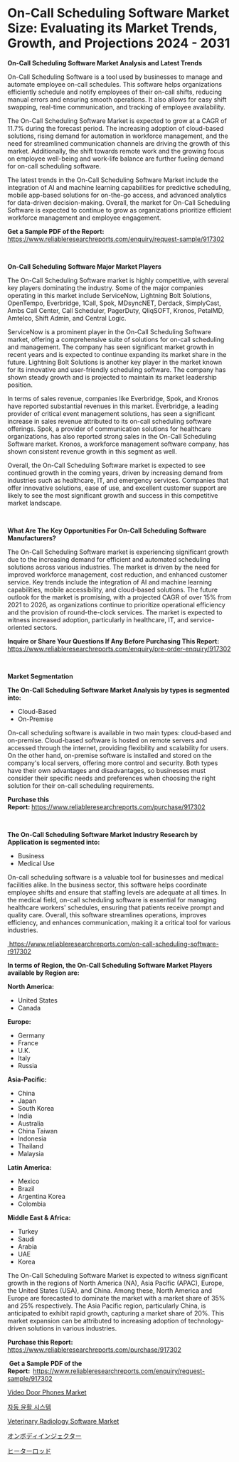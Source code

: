 <p><h1>On-Call Scheduling Software Market Size: Evaluating its Market Trends, Growth, and Projections 2024 - 2031</h1></p><p><strong>On-Call Scheduling Software Market Analysis and Latest Trends</strong></p>
<p><p>On-Call Scheduling Software is a tool used by businesses to manage and automate employee on-call schedules. This software helps organizations efficiently schedule and notify employees of their on-call shifts, reducing manual errors and ensuring smooth operations. It also allows for easy shift swapping, real-time communication, and tracking of employee availability.</p><p>The On-Call Scheduling Software Market is expected to grow at a CAGR of 11.7% during the forecast period. The increasing adoption of cloud-based solutions, rising demand for automation in workforce management, and the need for streamlined communication channels are driving the growth of this market. Additionally, the shift towards remote work and the growing focus on employee well-being and work-life balance are further fueling demand for on-call scheduling software.</p><p>The latest trends in the On-Call Scheduling Software Market include the integration of AI and machine learning capabilities for predictive scheduling, mobile app-based solutions for on-the-go access, and advanced analytics for data-driven decision-making. Overall, the market for On-Call Scheduling Software is expected to continue to grow as organizations prioritize efficient workforce management and employee engagement.</p></p>
<p><strong>Get a Sample PDF of the Report:&nbsp;</strong> <a href="https://www.reliableresearchreports.com/enquiry/request-sample/917302">https://www.reliableresearchreports.com/enquiry/request-sample/917302</a></p>
<p>&nbsp;</p>
<p><strong>On-Call Scheduling Software Major Market Players</strong></p>
<p><p>The On-Call Scheduling Software market is highly competitive, with several key players dominating the industry. Some of the major companies operating in this market include ServiceNow, Lightning Bolt Solutions, OpenTempo, Everbridge, 1Call, Spok, MDsyncNET, Derdack, SimplyCast, Ambs Call Center, Call Scheduler, PagerDuty, QliqSOFT, Kronos, PetalMD, Amtelco, Shift Admin, and Central Logic.</p><p>ServiceNow is a prominent player in the On-Call Scheduling Software market, offering a comprehensive suite of solutions for on-call scheduling and management. The company has seen significant market growth in recent years and is expected to continue expanding its market share in the future. Lightning Bolt Solutions is another key player in the market known for its innovative and user-friendly scheduling software. The company has shown steady growth and is projected to maintain its market leadership position.</p><p>In terms of sales revenue, companies like Everbridge, Spok, and Kronos have reported substantial revenues in this market. Everbridge, a leading provider of critical event management solutions, has seen a significant increase in sales revenue attributed to its on-call scheduling software offerings. Spok, a provider of communication solutions for healthcare organizations, has also reported strong sales in the On-Call Scheduling Software market. Kronos, a workforce management software company, has shown consistent revenue growth in this segment as well.</p><p>Overall, the On-Call Scheduling Software market is expected to see continued growth in the coming years, driven by increasing demand from industries such as healthcare, IT, and emergency services. Companies that offer innovative solutions, ease of use, and excellent customer support are likely to see the most significant growth and success in this competitive market landscape.</p></p>
<p>&nbsp;</p>
<p><strong>What Are The Key Opportunities For On-Call Scheduling Software Manufacturers?</strong></p>
<p><p>The On-Call Scheduling Software market is experiencing significant growth due to the increasing demand for efficient and automated scheduling solutions across various industries. The market is driven by the need for improved workforce management, cost reduction, and enhanced customer service. Key trends include the integration of AI and machine learning capabilities, mobile accessibility, and cloud-based solutions. The future outlook for the market is promising, with a projected CAGR of over 15% from 2021 to 2026, as organizations continue to prioritize operational efficiency and the provision of round-the-clock services. The market is expected to witness increased adoption, particularly in healthcare, IT, and service-oriented sectors.</p></p>
<p><strong>Inquire or Share Your Questions If Any Before Purchasing This Report:</strong> <a href="https://www.reliableresearchreports.com/enquiry/pre-order-enquiry/917302">https://www.reliableresearchreports.com/enquiry/pre-order-enquiry/917302</a></p>
<p>&nbsp;</p>
<p><strong>Market Segmentation</strong></p>
<p><strong>The On-Call Scheduling Software Market Analysis by types is segmented into:</strong></p>
<p><ul><li>Cloud-Based</li><li>On-Premise</li></ul></p>
<p><p>On-call scheduling software is available in two main types: cloud-based and on-premise. Cloud-based software is hosted on remote servers and accessed through the internet, providing flexibility and scalability for users. On the other hand, on-premise software is installed and stored on the company's local servers, offering more control and security. Both types have their own advantages and disadvantages, so businesses must consider their specific needs and preferences when choosing the right solution for their on-call scheduling requirements.</p></p>
<p><strong>Purchase this Report:&nbsp;</strong><a href="https://www.reliableresearchreports.com/purchase/917302">https://www.reliableresearchreports.com/purchase/917302</a></p>
<p>&nbsp;</p>
<p><strong>The On-Call Scheduling Software Market Industry Research by Application is segmented into:</strong></p>
<p><ul><li>Business</li><li>Medical Use</li></ul></p>
<p><p>On-call scheduling software is a valuable tool for businesses and medical facilities alike. In the business sector, this software helps coordinate employee shifts and ensure that staffing levels are adequate at all times. In the medical field, on-call scheduling software is essential for managing healthcare workers' schedules, ensuring that patients receive prompt and quality care. Overall, this software streamlines operations, improves efficiency, and enhances communication, making it a critical tool for various industries.</p></p>
<p><a href="https://www.reliableresearchreports.com/on-call-scheduling-software-r917302">&nbsp;https://www.reliableresearchreports.com/on-call-scheduling-software-r917302</a></p>
<p><strong>In terms of Region, the On-Call Scheduling Software Market Players available by Region are:</strong></p>
<p>
    <p> <strong> North America: </strong>
        <ul>
            <li>United States</li>
            <li>Canada</li>
        </ul>
        </p> 
    <p> <strong> Europe: </strong>
        <ul>
            <li>Germany</li>
            <li>France</li>
            <li>U.K.</li>
            <li>Italy</li>
            <li>Russia</li>
        </ul>
        </p> 
    <p> <strong> Asia-Pacific: </strong>
        <ul>
            <li>China</li>
            <li>Japan</li>
            <li>South Korea</li>
            <li>India</li>
            <li>Australia</li>
            <li>China Taiwan</li>
            <li>Indonesia</li>
            <li>Thailand</li>
            <li>Malaysia</li>
        </ul>
        </p> 
    <p> <strong> Latin America: </strong>
        <ul>
            <li>Mexico</li>
            <li>Brazil</li>
            <li>Argentina Korea</li>
            <li>Colombia</li>
        </ul>
        </p> 
    <p> <strong> Middle East & Africa: </strong>
        <ul>
            <li>Turkey</li>
            <li>Saudi</li>
            <li>Arabia</li>
            <li>UAE</li>
            <li>Korea</li>
        </ul>
    </p>
    </p>
<p><p>The On-Call Scheduling Software Market is expected to witness significant growth in the regions of North America (NA), Asia Pacific (APAC), Europe, the United States (USA), and China. Among these, North America and Europe are forecasted to dominate the market with a market share of 35% and 25% respectively. The Asia Pacific region, particularly China, is anticipated to exhibit rapid growth, capturing a market share of 20%. This market expansion can be attributed to increasing adoption of technology-driven solutions in various industries.</p></p>
<p><strong>Purchase this Report: </strong><a href="https://www.reliableresearchreports.com/purchase/917302">https://www.reliableresearchreports.com/purchase/917302</a></p>
<p>&nbsp;<strong>Get a Sample PDF of the Report:&nbsp;&nbsp;</strong><a href="https://www.reliableresearchreports.com/enquiry/request-sample/917302">https://www.reliableresearchreports.com/enquiry/request-sample/917302</a></p>
<p><strong></strong></p>
<p><p><a href="https://issuu.com/reportprime-2/docs/video-door-phones-market-size-2030.pptx">Video Door Phones Market</a></p><p><a href="https://github.com/WilburKihn5676/Market-Research-Report-List-1/blob/main/716569459949.md">자동 윤활 시스템</a></p><p><a href="https://www.linkedin.com/pulse/veterinary-radiology-software-market-research-report-its-history-ir8ac">Veterinary Radiology Software Market</a></p><p><a href="https://medium.com/@kaitlensen45645/%E3%83%9C%E3%83%87%E3%82%A3%E3%82%A4%E3%83%B3%E3%82%B8%E3%82%A7%E3%82%AF%E3%82%BF%E3%83%BC%E5%B8%82%E5%A0%B4-%E7%AB%B6%E4%BA%89%E5%88%86%E6%9E%90-%E5%B8%82%E5%A0%B4%E5%8B%95%E5%90%91-2031%E5%B9%B4%E3%81%BE%E3%81%A7%E3%81%AE%E4%BA%88%E6%B8%AC-392bfdef820d">オンボディインジェクター</a></p><p><a href="https://github.com/SantosDicki04/Market-Research-Report-List-1/blob/main/658004061326.md">ヒーターロッド</a></p></p>